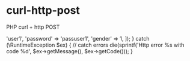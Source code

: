 # curl-http-post
PHP curl + http POST


<?php

// create curl object
$curl = new CurlPost('http://www.example.com');

try {
	// execute the request
	echo $curl([
		'username' => 'user1',
		'password' => 'passuser1',
		'gender'   => 1,
	]);
} catch (\RuntimeException $ex) {
	// catch errors
	die(sprintf('Http error %s with code %d', $ex->getMessage(), $ex->getCode()));
}
